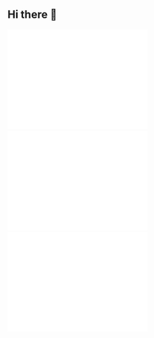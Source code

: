 ## Hi there 🌱

<p>
<img src="assets/card-react.svg" width="280px">
<img src="assets/card-accessibility.svg" width="280px">
<img src="assets/card-jtanka.svg" width="280px">
</p>

<!--
**zemelua/zemelua** is a ✨ _special_ ✨ repository because its `README.md` (this file) appears on your GitHub profile.

Here are some ideas to get you started:

- 🔭 I’m currently working on ...
- 🌱 I’m currently learning ...
- 👯 I’m looking to collaborate on ...
- 🤔 I’m looking for help with ...
- 💬 Ask me about ...
- 📫 How to reach me: ...
- 😄 Pronouns: ...
- ⚡ Fun fact: ...
-->
